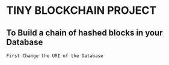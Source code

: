 # TINY BLOCKCHAIN PROJECT

## To Build a chain of hashed blocks in your Database

```
First Change the URI of the Database

```
